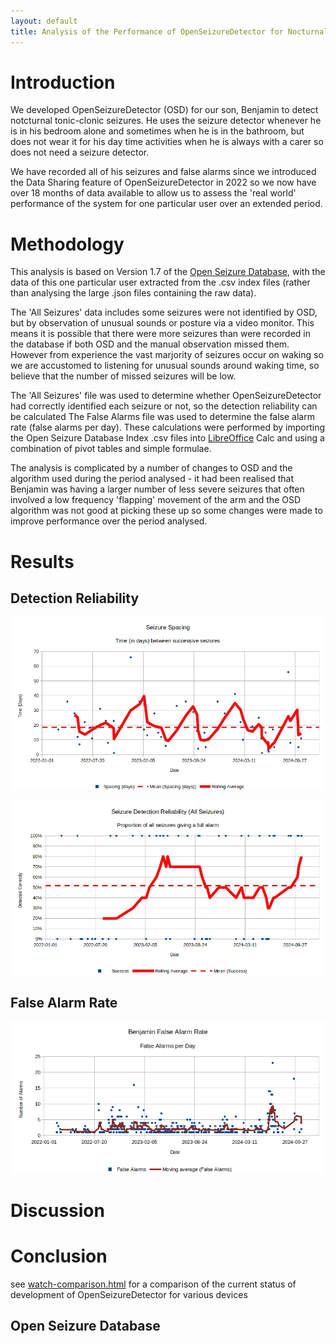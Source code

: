 ```yaml
---
layout: default
title: Analysis of the Performance of OpenSeizureDetector for Nocturnal Use
---
```


# Introduction
We developed OpenSeizureDetector (OSD) for our son, Benjamin to detect notcturnal tonic-clonic seizures.   He uses the seizure detector whenever he is in his bedroom alone and sometimes when he is in the bathroom, but does not wear it for his day time activities when he is always with a carer so does not need a seizure detector.

We have recorded all of his seizures and false alarms since we introduced the Data Sharing feature of OpenSeizureDetector in 2022 so we now have over 18 months of data available to allow us to assess the 'real world' performance of the system for one particular user over an extended period.

# Methodology

This analysis is based on Version 1.7 of the [Open Seizure Database](https://www.openseizuredetector.org.uk/?page_id=1818), with the data of this one particular user extracted from the .csv index files (rather than analysing the large .json files containing the raw data).

The 'All Seizures' data includes some seizures were not identified by OSD, but by observation of unusual sounds or posture via a video monitor.    This means it is possible that there were more seizures than were recorded in the database if both OSD and the manual observation missed them.  However from experience the vast marjority of seizures occur on waking so we are accustomed to listening for unusual sounds around waking time, so believe that the number of missed seizures will be low.

The 'All Seizures' file was used to determine whether OpenSeizureDetector had correctly identified each seizure or not, so the detection reliability can be calculated  The False Alarms file was used to determine the false alarm rate (false alarms per day).   These calculations were performed by importing the Open Seizure Database Index .csv files into [LibreOffice](https://libreoffice.org) Calc and using a combination of pivot tables and simple formulae.

The analysis is complicated by a number of changes to OSD and the algorithm used during the period analysed - it had been realised that Benjamin was having a larger number of less severe seizures that often involved a low frequency 'flapping' movement of the arm and the OSD algorithm was not good at picking these up so some changes were made to improve performance over the period analysed.

# Results


## Detection Reliability

![Seizure Spacing](./Seizure_Spacing_Graph.png)

![Detection Reliability](./Detection_Reliability_Graph.png)



## False Alarm Rate

![False Alarms Graph](./False_Alarms_Graph.png)




# Discussion


# Conclusion



see [watch-comparison.html](./watch-comparison.html) for a comparison of the current status of development of OpenSeizureDetector for various devices





## Open Seizure Database